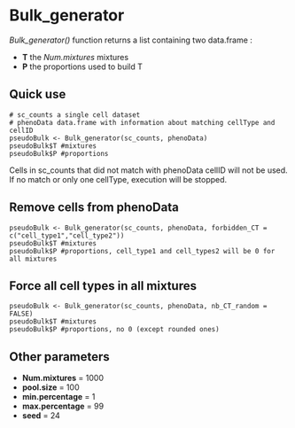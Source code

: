 # Bulk_generator

*Bulk_generator()* function returns a list containing two data.frame : 
- **T** the *Num.mixtures* mixtures
- **P** the proportions used to build T

## Quick use
```{r, eval = FALSE}
# sc_counts a single cell dataset
# phenoData data.frame with information about matching cellType and cellID
pseudoBulk <- Bulk_generator(sc_counts, phenoData)
pseudoBulk$T #mixtures
pseudoBulk$P #proportions
```
Cells in sc_counts that did not match with phenoData cellID will not be used.
If no match or only one cellType, execution will be stopped.

## Remove cells from phenoData
```{r, eval = FALSE}
pseudoBulk <- Bulk_generator(sc_counts, phenoData, forbidden_CT = c("cell_type1","cell_type2"))
pseudoBulk$T #mixtures
pseudoBulk$P #proportions, cell_type1 and cell_types2 will be 0 for all mixtures
```

## Force all cell types in all mixtures
```{r, eval = FALSE}
pseudoBulk <- Bulk_generator(sc_counts, phenoData, nb_CT_random = FALSE)
pseudoBulk$T #mixtures
pseudoBulk$P #proportions, no 0 (except rounded ones)
```

## Other parameters

- **Num.mixtures** = 1000
- **pool.size** = 100
- **min.percentage** = 1
- **max.percentage** = 99
- **seed** = 24
